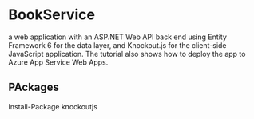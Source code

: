 # BookService
a web application with an ASP.NET Web API back end using Entity Framework 6 for the data layer, and Knockout.js for the client-side JavaScript application. The tutorial also shows how to deploy the app to Azure App Service Web Apps.

## PAckages
Install-Package knockoutjs

